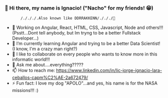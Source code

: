 ### :wave: Hi there, my name is Ignacio! ("Nacho" for my friends! :grin:)
           /./././.Also known like DDRRAKKENN/./././👋


- 🔭 Working on Angular, React, HTML, CSS, Javascript, Node and others!!! (Psstt...Dont tell anybody, but Im tryng to be a better Fullstack Developer...)
- 🌱 I’m currently learning Angular and trying to be a better Data Scientist! (I know, I'm a crazy man right?)
- 👯 I like to collaborate on every people who wants to know more in this informatic world!!!
- 💬 Ask me about....everything?????
- 📫 How to reach me: https://www.linkedin.com/in/lic-jorge-ignacio-lara-ceballos-capm%C2%AE-2a672479/
- ⚡ Fun fact: I love my dog "APOLO"...and yes, his name is for the NASA missions!!! :)
